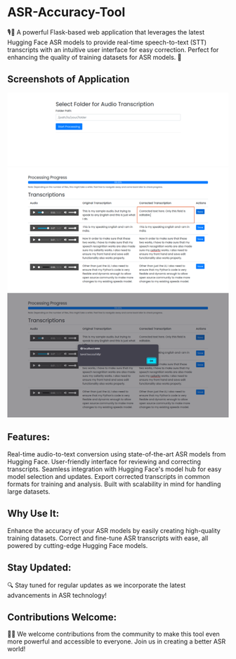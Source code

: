 # ASR-Accuracy-Tool
🎙️📝 A powerful Flask-based web application that leverages the latest Hugging Face ASR models to provide real-time speech-to-text (STT) transcripts with an intuitive user interface for easy correction. Perfect for enhancing the quality of training datasets for ASR models. 🚀

## Screenshots of Application


<img src="static/images/1.png" alt="Main Screen" />


<img src="static/images/2.png" alt="Transcribe Screen 1" />


<img src="static/images/3.png" alt="Transcribe Screen 2" />



## Features:
Real-time audio-to-text conversion using state-of-the-art ASR models from Hugging Face.
User-friendly interface for reviewing and correcting transcripts.
Seamless integration with Hugging Face's model hub for easy model selection and updates.
Export corrected transcripts in common formats for training and analysis.
Built with scalability in mind for handling large datasets.

## Why Use It:
Enhance the accuracy of your ASR models by easily creating high-quality training datasets. Correct and fine-tune ASR transcripts with ease, all powered by cutting-edge Hugging Face models.

## Stay Updated: 
🔍 Stay tuned for regular updates as we incorporate the latest advancements in ASR technology!

## Contributions Welcome: 
👩‍💻 We welcome contributions from the community to make this tool even more powerful and accessible to everyone. Join us in creating a better ASR world!
